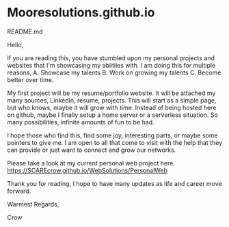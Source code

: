# Mooresolutions.github.io


README.md

Hello, 

If you are reading this, you have stumbled upon my personal projects and websites that I'm showcasing my ablitiies with. I am doing this for multiple reasons, A. Showcase my talents B. Work on growing my talents C. Become better over time. 

My first project will be my resume/portfolio website. It will be attached my many sources, Linkedin, resume, projects. This will start as a simple page, but who knows, maybe it will grow with time. Instead of being hosted here on github, maybe I finally setup a home server or a serverless situation. So many possibilities, infinite amounts of fun to be had. 

I hope those who find this, find some joy, interesting parts, or maybe some pointers to give me. I am open to all that come to visit with the help that they can provide or just want to connect and grow our networks. 

Please take a look at my current personal web project here. https://SCAREcrow.github.io/WebSolutions/PersonalWeb

Thank you for reading, I hope to have many updates as life and career move forward. 

Warmest Regards,
 
Crow
